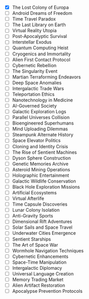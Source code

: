 - [x] The Lost Colony of Europa
- [ ] Android Dreams of Freedom
- [ ] Time Travel Paradox
- [ ] The Last Library on Earth
- [ ] Virtual Reality Utopia
- [ ] Post-Apocalyptic Survival
- [ ] Interstellar Exodus
- [ ] Quantum Computing Heist
- [ ] Cryogenics and Immortality
- [ ] Alien First Contact Protocol
- [ ] Cybernetic Rebellion
- [ ] The Singularity Event
- [ ] Martian Terraforming Endeavors
- [ ] Deep Space Anomalies
- [ ] Intergalactic Trade Wars
- [ ] Teleportation Ethics
- [ ] Nanotechnology in Medicine
- [ ] AI-Governed Society
- [ ] Galactic Exploration Logs
- [ ] Parallel Universes Collision
- [ ] Bioengineered Superhumans
- [ ] Mind Uploading Dilemmas
- [ ] Steampunk Alternate History
- [ ] Space Elevator Politics
- [ ] Cloning and Identity Crisis
- [ ] The Rise of Sentient Machines
- [ ] Dyson Sphere Construction
- [ ] Genetic Memories Archive
- [ ] Asteroid Mining Operations
- [ ] Holographic Entertainment
- [ ] Galactic Wildlife Conservation
- [ ] Black Hole Exploration Missions
- [ ] Artificial Ecosystems
- [ ] Virtual Afterlife
- [ ] Time Capsule Discoveries
- [ ] Lunar Colony Isolation
- [ ] Anti-Gravity Sports
- [ ] Dimensional Rift Adventures
- [ ] Solar Sails and Space Travel
- [ ] Underwater Cities Emergence
- [ ] Sentient Starships
- [ ] The Art of Space War
- [ ] Wormhole Navigation Techniques
- [ ] Cybernetic Enhancements
- [ ] Space-Time Manipulation
- [ ] Intergalactic Diplomacy
- [ ] Universal Language Creation
- [ ] Memory Trading Market
- [ ] Alien Artifact Restoration
- [ ] Apocalypse Prevention Protocols